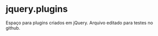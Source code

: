 jquery.plugins
==============

Espaço para plugins criados em jQuery. Arquivo editado para testes no github.